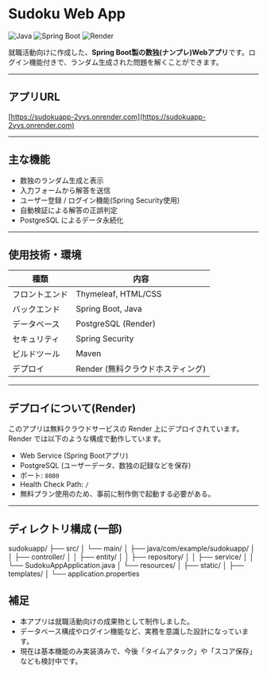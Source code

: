 # Sudoku Web App

![Java](https://img.shields.io/badge/Java-17-blue?logo=java)
![Spring Boot](https://img.shields.io/badge/Spring%20Boot-3.2-green?logo=spring)
![Render](https://img.shields.io/badge/Deploy-Render-purple)

就職活動向けに作成した、**Spring Boot製の数独(ナンプレ)Webアプリ**です。ログイン機能付きで、ランダム生成された問題を解くことができます。

---

## アプリURL

[https://sudokuapp-2yvs.onrender.com](https://sudokuapp-2yvs.onrender.com)

---

## 主な機能

- 数独のランダム生成と表示
- 入力フォームから解答を送信
- ユーザー登録 / ログイン機能(Spring Security使用)
- 自動検証による解答の正誤判定
- PostgreSQL によるデータ永続化

---

## 使用技術・環境

| 種類         | 内容                           |
|--------------|-------------------------------|
| フロントエンド | Thymeleaf, HTML/CSS           |
| バックエンド   | Spring Boot, Java             |
| データベース   | PostgreSQL (Render)           |
| セキュリティ   | Spring Security               |
| ビルドツール   | Maven                         |
| デプロイ      | Render (無料クラウドホスティング) | 

---

## デプロイについて(Render)

このアプリは無料クラウドサービスの Render 上にデプロイされています。
Render では以下のような構成で動作しています。

- Web Service (Spring Bootアプリ)
- PostgreSQL (ユーザーデータ、数独の記録などを保存)
- ポート: `8080`
- Health Check Path: `/`
- 無料プラン使用のため、事前に制作側で起動する必要がある。

---

## ディレクトリ構成 (一部)

sudokuapp/
├── src/
│ └── main/
│ ├── java/com/example/sudokuapp/
│ │ ├── controller/
│ │ ├── entity/
│ │ ├── repository/
│ │ ├── service/
│ │ └── SudokuAppApplication.java
│ └── resources/
│ ├── static/
│ ├── templates/
│ └── application.properties

## 補足

- 本アプリは就職活動向けの成果物として制作しました。
- データベース構成やログイン機能など、実務を意識した設計になっています。
- 現在は基本機能のみ実装済みで、今後「タイムアタック」や「スコア保存」なども検討中です。